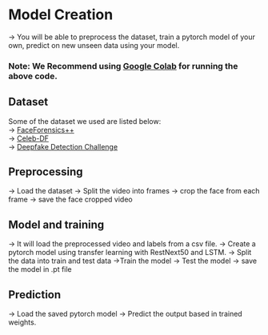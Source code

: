   # Model Creation
  -> You will be able to preprocess the dataset, train a pytorch model of your own, predict on new unseen data using your model.
   

### Note: We Recommend using [Google Colab](https://colab.research.google.com/)  for running the above code.     
     
   
 ## Dataset  
Some of the dataset we used are listed below:  
  -> [FaceForensics++](https://github.com/ondyari/FaceForensics)    
  -> [Celeb-DF](https://github.com/yuezunli/celeb-deepfakeforensics)  
  -> [Deepfake Detection Challenge](https://www.kaggle.com/c/deepfake-detection-challenge/data)   
## Preprocessing
  -> Load the dataset
  -> Split the video into frames 
  -> crop the face from each frame
  -> save the face cropped video
## Model and training
  -> It will load the preprocessed video and labels from a csv file.
  -> Create a pytorch model using transfer learning with RestNext50 and LSTM.
  -> Split the data into train and test data
  ->Train the model
  -> Test the model
  -> save the model in .pt file
 ## Prediction
  -> Load the saved pytorch model
  -> Predict the output based in trained weights. 
